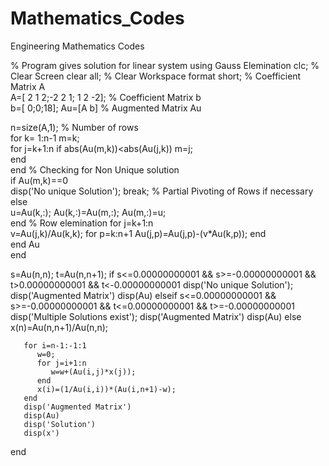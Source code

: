 # Mathematics_Codes
Engineering Mathematics Codes

% Program gives solution for linear system using Gauss Elemination
clc;                                % Clear Screen
clear all;                          % Clear Workspace
format short;
% Coefficient Matrix A  
A=[ 2 1 2;-2 2 1; 1 2 -2];
% Coefficient Matrix b   
b=[ 0;0;18];
Au=[A b]                           % Augmented Matrix Au
    
n=size(A,1);                        % Number of rows  
for k= 1:n-1
    m=k;      
    for j=k+1:n
        if abs(Au(m,k))<abs(Au(j,k))
           m=j;   
        end  
    end
    % Checking for Non Unique solution      
    if Au(m,k)==0               
       disp('No unique Solution');
       break;
       % Partial Pivoting of Rows if necessary
    else                             
       u=Au(k,:);
       Au(k,:)=Au(m,:);
       Au(m,:)=u;  
    end
    % Row elemination
    for j=k+1:n                       
        v=Au(j,k)/Au(k,k);
        for p=k:n+1
            Au(j,p)=Au(j,p)-(v*Au(k,p));
        end  
    end
    Au    
end

s=Au(n,n);
t=Au(n,n+1);
if s<=0.00000000001 && s>=-0.00000000001 && t>0.00000000001  && t<-0.00000000001 
       disp('No unique Solution');
       disp('Augmented Matrix')
       disp(Au)
elseif s<=0.00000000001  && s>=-0.00000000001 && t<=0.00000000001  && t>=-0.00000000001
       disp('Multiple Solutions exist');
       disp('Augmented Matrix')
       disp(Au)
else
       x(n)=Au(n,n+1)/Au(n,n);
       
       for i=n-1:-1:1
          w=0;
          for j=i+1:n
             w=w+(Au(i,j)*x(j));  
          end
          x(i)=(1/Au(i,i))*(Au(i,n+1)-w);
       end
       disp('Augmented Matrix')
       disp(Au)
       disp('Solution')
       disp(x')       
end

